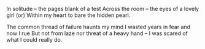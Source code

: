 In solitude – the pages blank of a test
Across the room – the eyes of a lovely girl (or)
Within my heart to bare the hidden pearl.

The common thread of failure haunts my mind
I wasted years in fear and now I rue
But not from laze nor threat of a heavy hand –
I was scared of what I could really do.